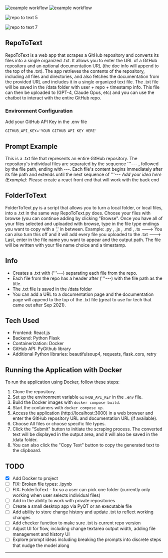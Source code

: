 
![example workflow](https://github.com/JeremiahPetersen/RepoToText/actions/workflows/pylint.yml/badge.svg)
![example workflow](https://github.com/JeremiahPetersen/RepoToText/actions/workflows/es-lint.yml/badge.svg)

![repo to text 5](https://github.com/JeremiahPetersen/RepoToText/assets/118206017/0d65016d-6388-48e0-b833-4ea1a169acfe)

![repo to text 7](https://github.com/JeremiahPetersen/RepoToText/assets/118206017/7d28fa8f-8bb1-4ddd-99f3-b33ddb26f0e9)

## RepoToText

RepoToText is a web app that scrapes a GitHub repository and converts its files into a single organized .txt. It allows you to enter the URL of a GitHub repository and an optional documentation URL (the doc info will append to the top of the .txt). The app retrieves the contents of the repository, including all files and directories, and also fetches the documentation from the provided URL and includes it in a single organized text file. The .txt file will be saved in the /data folder with user + repo + timestamp info. This file can then be uploaded to (GPT-4, Claude Opus, etc) and you can use the chatbot to interact with the entire GitHub repo. 

### Environment Configuration
Add your GitHub API Key in the .env file 

```
GITHUB_API_KEY='YOUR GITHUB API KEY HERE'
```

## Prompt Example

This is a .txt file that represents an entire GitHub repository. The repository's individual files are separated by the sequence '''--- , followed by the file path, ending with ---. Each file's content begins immediately after its file path and extends until the next sequence of '''--- *Add your idea here (Example)*: Please create a react front end that will work with the back end 

## FolderToText

FolderToText.py is a script that allows you to turn a local folder, or local files, into a .txt in the same way RepoToText.py does.  Choose your files with browse (you can continue adding by clicking "Browse".  Once you have all of your files selected and uploaded with browse, type in the file type endings you want to copy with a ',' in between.  Example: .py , .js , .md , .ts ---> You can also turn this off and it will add every file you uploaded to the .txt ---> Last, enter in the file name you want to appear and the output path.  The file will be written with your file name choice and a timestamp.

## Info

- Creates a .txt with ('''---) separating each file from the repo.
- Each file from the repo has a header after ('''---) with the file path as the title.
- The .txt file is saved in the /data folder 
- You can add a URL to a documentation page and the documentation page will append to the top of the .txt file (great to use for tech that came out after Sep 2021).

## Tech Used

- Frontend: React.js
- Backend: Python Flask
- Containerization: Docker
- GitHub API: PyGithub library
- Additional Python libraries: beautifulsoup4, requests, flask_cors, retry

## Running the Application with Docker

To run the application using Docker, follow these steps:

1. Clone the repository.
2. Set up the environment variable `GITHUB_API_KEY` in the `.env` file.
3. Build the Docker images with `docker compose build`.
4. Start the containers with `docker compose up`.
5. Access the application (http://localhost:3000) in a web browser and enter the GitHub repository URL and documentation URL (if available).
6. Choose All files or choose specific file types.
7. Click the "Submit" button to initiate the scraping process. The converted text will be displayed in the output area, and it will also be saved in the /data folder. 
8. You can also click the "Copy Text" button to copy the generated text to the clipboard.

## TODO

- [x] Add Docker to project
- [ ] FIX: Broken file types: .ipynb
- [ ] FIX: FolderToText - fix so a user can pick one folder (currently only working when user selects individual files)
- [ ] Add in the ability to work with private repositories
- [ ] Create a small desktop app via PyQT or an executable file
- [ ] Add ability to store change history and update .txt to reflect working changes
- [ ] Add checker function to make sure .txt is current repo version
- [ ] Adjust UI for flow, including change textarea output width, adding file management and history UI
- [ ] Explore prompt ideas including breaking the prompts into discrete steps that nudge the model along

---
